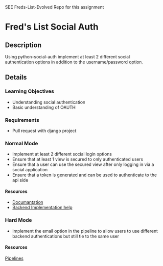 SEE Freds-List-Evolved Repo for this assignment

# Fred's List Social Auth

## Description
Using python-social-auth implement at least 2 different social authentication options in addition to the username/password option.

## Details

### Learning Objectives
* Understanding social authentication
* Basic understanding of OAUTH

### Requirements
* Pull request with django project

### Normal Mode
* Implement at least 2 different social login options
* Ensure that at least 1 view is secured to only authenticated users
* Ensure that a user can use the secured view after only logging in via a social application
* Ensure that a token is generated and can be used to authenticate to the api side

#### Resources
* [Documantation](http://python-social-auth.readthedocs.org/en/latest/)
* [Backend Implementation help](https://github.com/omab/python-social-auth/tree/master/docs/backends)

### Hard Mode
* Implement the email option in the pipeline to allow users to use different backend authentications but still tie to the same user

#### Resources
[Pipelines](http://python-social-auth.readthedocs.org/en/latest/pipeline.html)
